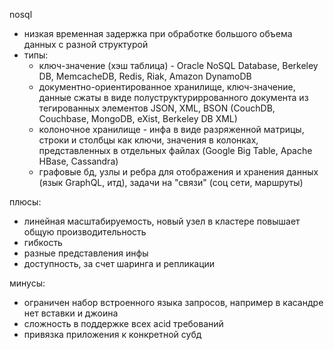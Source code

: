 nosql
- низкая временная задержка при обработке большого объема данных с разной структурой
- типы:
    - ключ-значение (хэш таблица) - Oracle NoSQL Database, Berkeley DB, MemcacheDB, Redis, Riak, Amazon DynamoDB
    - документно-ориентированное хранилище, ключ-значение, данные сжаты в виде полуструктуриррованного документа из тегированных элементов JSON, XML, BSON (CouchDB, Couchbase, MongoDB, eXist, Berkeley DB XML)
    - колоночное хранилище - инфа в виде разряженной матрицы, строки и столбцы как ключи, значения в колонках, представленных в отдельных файлах (Google Big Table, Apache HBase, Cassandra)
    - графовые бд, узлы и ребра для отображения и хранения данных (язык GraphQL, итд), задачи на "связи" (соц сети, маршруты)

плюсы:
- линейная масштабируемость, новый узел в кластере повышает общую производительность
- гибкость
- разные представления инфы
- доступность, за счет шаринга и репликации

минусы:
- ограничен набор встроенного языка запросов, например в касандре нет вставки и джоина
- сложность в поддержке всех acid требований
- привязка приложения к конкретной субд